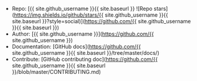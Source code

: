 - Repo: [{{ site.github_username }}{{ site.baseurl }} ![Repo stars](https://img.shields.io/github/stars/{{ site.github_username }}{{ site.baseurl }}?style=social)](https://github.com/{{ site.github_username }}{{ site.baseurl }})
- Author: [{{ site.github_username }}](https://github.com/{{ site.github_username }})
- Documentation: [GitHub docs](https://github.com/{{ site.github_username }}{{ site.baseurl }}/tree/master/docs/)
- Contribute: [GitHub contributing doc](https://github.com/{{ site.github_username }}{{ site.baseurl }}/blob/master/CONTRIBUTING.md)
